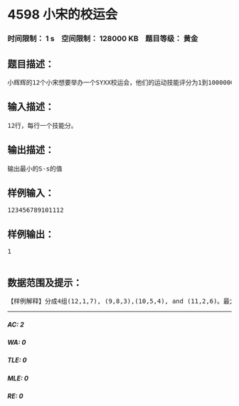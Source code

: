 # 4598 小宋的校运会   
### 时间限制： 1 s&nbsp;&nbsp;&nbsp;&nbsp;空间限制： 128000 KB&nbsp;&nbsp;&nbsp;&nbsp;题目等级： 黄金  
## 题目描述：  

<pre>
小辉辉的12个小宋想要举办一个SYXX校运会，他们的运动技能评分为1到1000000分。小辉辉想要给这12个小宋分成4组，每组3个小宋。为了比赛公平，他想要使得每个队伍的总技能分相对平均。小辉辉的算法是这样的，4组总技能分最大的S减去总技能分最小的s，使得这个差距最小。由于小辉辉比较懒，所以请你帮助小辉辉找到一个分组方案，使得这个总技能分差距最小。
</pre>
  
  
## 输入描述：  

<pre>
12行，每行一个技能分。
</pre>
  
  
## 输出描述：  

<pre>
输出最小的S-s的值
</pre>
  
  
## 样例输入：  

<pre>
123456789101112
</pre>
  
  
## 样例输出：  

<pre>
1  

</pre>
  
  
## 数据范围及提示：  

<pre>
【样例解释】分成4组(12,1,7), (9,8,3),(10,5,4), and (11,2,6)。最大20，最小19，差距为1
</pre>
  
  
***  

##### AC: 2  
##### WA: 0  
##### TLE: 0  
##### MLE: 0  
##### RE: 0  
